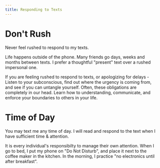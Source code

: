 ```yaml
---
title: Responding to Texts
---
```


# Don't Rush
Never feel rushed to respond to my texts. 

Life happens outside of the phone. Many friends go days, weeks and months between texts. I prefer a thoughtful "present" text over a rushed impersonal one.

If you are feeling rushed to respond to texts, or apologizing for delays - Listen to your subconscious, find out where the urgency is coming from, and see if you can untangle yourself. Often, these obligations are completely in our head. Learn how to understanding, communicate, and enforce your boundaries to others in your life. 

# Time of Day
You may text me any time of day. I will read and respond to the text when I have sufficient time & attention. 

It is every individual's responsibilty to manage their own attention. When I go to bed, I put my phone on "Do Not Disturb", and place it next to the coffee maker in the kitchen. In the morning, I practice "no electronics until after breakfast". 